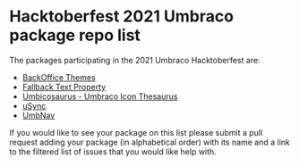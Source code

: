 # Hacktoberfest 2021 Umbraco package repo list

The packages participating in the 2021 Umbraco Hacktoberfest are:

- [BackOffice Themes](https://github.com/KevinJump/Our.Umbraco.BackOfficeThemes/issues?q=is%3Aissue+is%3Aopen+label%3A%22help+wanted%22)
- [Fallback Text Property](https://github.com/harry-gordon/wholething-fallback-text-property/labels/help%20wanted)
- [Umbicosaurus - Umbraco Icon Thesaurus](https://github.com/glombek/umbicosaurus/issues/1)
- [uSync](https://github.com/KevinJump/uSync/issues?q=is%3Aissue+is%3Aopen+label%3A%22help+wanted%22)
- [UmbNav](AaronSadlerUK/Our.Umbraco.UmbNav/issues?q=is%3Aissue+is%3Aopen+label%3A"help+wanted")

If you would like to see your package on this list please submit a pull request adding your package (in alphabetical order) with its name and a link to the filtered list of issues that you would like help with.
